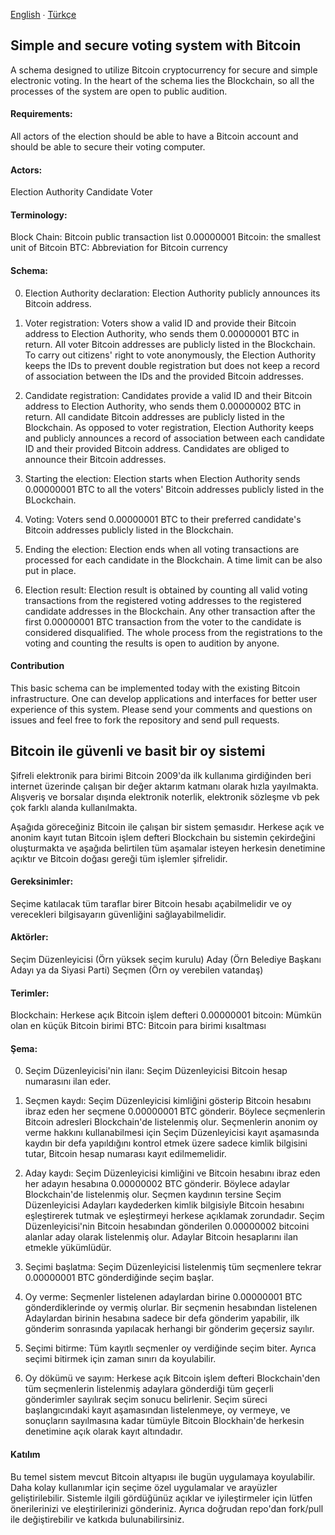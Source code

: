 [English](#simple-and-secure-voting-system-with-bitcoin) ∙ [Türkçe](#bitcoin-ile-g%C3%BCvenli-ve-basit-bir-oy-sistemi)

## Simple and secure voting system with Bitcoin

A schema designed to utilize Bitcoin cryptocurrency for secure and simple electronic voting. In the heart of the schema lies the Blockchain, so all the processes of the system are open to public audition.

#### Requirements:

All actors of the election should be able to have a Bitcoin account and should be able to secure their voting computer.

#### Actors:

Election Authority
Candidate
Voter

#### Terminology:

Block Chain: Bitcoin public transaction list
0.00000001 Bitcoin: the smallest unit of Bitcoin
BTC: Abbreviation for Bitcoin currency

#### Schema:

0. Election Authority declaration:
Election Authority publicly announces its Bitcoin address.

1. Voter registration:
Voters show a valid ID and provide their Bitcoin address to Election Authority, who sends them 0.00000001 BTC in return. All voter Bitcoin addresses are publicly listed in the Blockchain. To carry out citizens' right to vote anonymously, the Election Authority keeps the IDs to prevent double registration but does not keep a record of association between the IDs and the provided Bitcoin addresses.

2. Candidate registration:
Candidates provide a valid ID and their Bitcoin address to Election Authority, who sends them 0.00000002 BTC in return. All candidate Bitcoin addresses are publicly listed in the Blockchain. As opposed to voter registration, Election Authority keeps and publicly announces a record of association between each candidate ID and their provided Bitcoin address. Candidates are obliged to announce their Bitcoin addresses.

3. Starting the election:
Election starts when Election Authority sends 0.00000001 BTC to all the voters' Bitcoin addresses publicly listed in the BLockchain.

4. Voting:
Voters send 0.00000001 BTC to their preferred candidate's Bitcoin addresses publicly listed in the Blockchain.

5. Ending the election:
Election ends when all voting transactions are processed for each candidate in the Blockchain. A time limit can be also put in place.

6. Election result:
Election result is obtained by counting all valid voting transactions from the registered voting addresses to the registered candidate addresses in the Blockchain. Any other transaction after the first 0.00000001 BTC transaction from the voter to the candidate is considered disqualified. The whole process from the registrations to the voting and counting the results is open to audition by anyone.

#### Contribution

This basic schema can be implemented today with the existing Bitcoin infrastructure. One can develop applications and interfaces for better user experience of this system. Please send your comments and questions on issues and feel free to fork the repository and send pull requests.


## Bitcoin ile güvenli ve basit bir oy sistemi

Şifreli elektronik para birimi Bitcoin 2009'da ilk kullanıma girdiğinden beri internet üzerinde çalışan bir değer aktarım katmanı olarak hızla yayılmakta. Alışveriş ve borsalar dışında elektronik noterlik, elektronik sözleşme vb pek çok farklı alanda kullanılmakta.

Aşağıda göreceğiniz Bitcoin ile çalışan bir sistem şemasıdır. Herkese açık ve anonim kayıt tutan Bitcoin işlem defteri Blockchain bu sistemin çekirdeğini oluşturmakta ve aşağıda belirtilen tüm aşamalar isteyen herkesin denetimine açıktır ve Bitcoin doğası gereği tüm işlemler şifrelidir.

#### Gereksinimler:

Seçime katılacak tüm taraflar birer Bitcoin hesabı açabilmelidir ve oy verecekleri bilgisayarın güvenliğini sağlayabilmelidir.

#### Aktörler:

Seçim Düzenleyicisi (Örn yüksek seçim kurulu)
Aday (Örn Belediye Başkanı Adayı ya da Siyasi Parti)
Seçmen (Örn oy verebilen vatandaş)

#### Terimler:

Blockchain: Herkese açık Bitcoin işlem defteri
0.00000001 bitcoin: Mümkün olan en küçük Bitcoin birimi
BTC: Bitcoin para birimi kısaltması

#### Şema:

0. Seçim Düzenleyicisi'nin ilanı:
Seçim Düzenleyicisi Bitcoin hesap numarasını ilan eder.

1. Seçmen kaydı:
Seçim Düzenleyicisi kimliğini gösterip Bitcoin hesabını ibraz eden her seçmene 0.00000001 BTC gönderir. Böylece seçmenlerin Bitcoin adresleri Blockchain'de listelenmiş olur. Seçmenlerin anonim oy verme hakkını kullanabilmesi için Seçim Düzenleyicisi kayıt aşamasında kaydın bir defa yapıldığını kontrol etmek üzere sadece kimlik bilgisini tutar, Bitcoin hesap numarası kayıt edilmemelidir.

2. Aday kaydı:
Seçim Düzenleyicisi kimliğini ve Bitcoin hesabını ibraz eden her adayın hesabına 0.00000002 BTC gönderir. Böylece adaylar Blockchain'de listelenmiş olur. Seçmen kaydının tersine Seçim Düzenleyicisi Adayları kaydederken kimlik bilgisiyle Bitcoin hesabını eşleştirerek tutmak ve eşleştirmeyi herkese açıklamak zorundadır. Seçim Düzenleyicisi'nin Bitcoin hesabından gönderilen 0.00000002 bitcoini alanlar aday olarak listelenmiş olur. Adaylar Bitcoin hesaplarını ilan etmekle yükümlüdür.

3. Seçimi başlatma:
Seçim Düzenleyicisi listelenmiş tüm seçmenlere tekrar 0.00000001 BTC gönderdiğinde seçim başlar.

4. Oy verme:
Seçmenler listelenen adaylardan birine 0.00000001 BTC gönderdiklerinde oy vermiş olurlar. Bir seçmenin hesabından listelenen Adaylardan birinin hesabına sadece bir defa gönderim yapabilir, ilk gönderim sonrasında yapılacak herhangi bir gönderim geçersiz sayılır.

5. Seçimi bitirme:
Tüm kayıtlı seçmenler oy verdiğinde seçim biter. Ayrıca seçimi bitirmek için zaman sınırı da koyulabilir.

6. Oy dökümü ve sayım:
Herkese açık Bitcoin işlem defteri Blockchain'den tüm seçmenlerin listelenmiş adaylara gönderdiği tüm geçerli gönderimler sayılırak seçim sonucu belirlenir. Seçim süreci başlangıcındaki kayıt aşamasından listelenmeye, oy vermeye, ve sonuçların sayılmasına kadar tümüyle Bitcoin Blockhain'de herkesin denetimine açık olarak kayıt altındadır.

#### Katılım

Bu temel sistem mevcut Bitcoin altyapısı ile bugün uygulamaya koyulabilir. Daha kolay kullanımlar için seçime özel uygulamalar ve arayüzler geliştirilebilir. Sistemle ilgili gördüğünüz açıklar ve iyileştirmeler için lütfen önerilerinizi ve eleştirilerinizi gönderiniz. Ayrıca doğrudan repo'dan fork/pull ile değiştirebilir ve katkıda bulunabilirsiniz.
